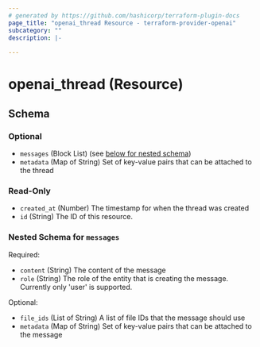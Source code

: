```yaml
---
# generated by https://github.com/hashicorp/terraform-plugin-docs
page_title: "openai_thread Resource - terraform-provider-openai"
subcategory: ""
description: |-
  
---
```


# openai_thread (Resource)





<!-- schema generated by tfplugindocs -->
## Schema

### Optional

- `messages` (Block List) (see [below for nested schema](#nestedblock--messages))
- `metadata` (Map of String) Set of key-value pairs that can be attached to the thread

### Read-Only

- `created_at` (Number) The timestamp for when the thread was created
- `id` (String) The ID of this resource.

<a id="nestedblock--messages"></a>
### Nested Schema for `messages`

Required:

- `content` (String) The content of the message
- `role` (String) The role of the entity that is creating the message. Currently only 'user' is supported.

Optional:

- `file_ids` (List of String) A list of file IDs that the message should use
- `metadata` (Map of String) Set of key-value pairs that can be attached to the message
